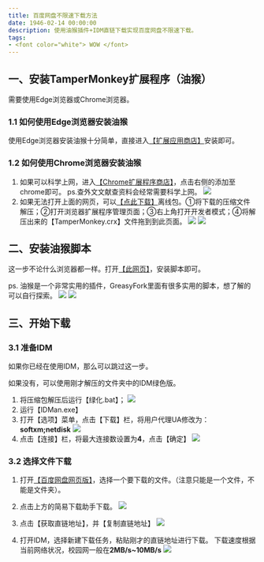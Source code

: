 ```yaml
---
title: 百度网盘不限速下载方法
date: 1946-02-14 00:00:00
description: 使用油猴插件+IDM直链下载实现百度网盘不限速下载。
tags:
- <font color="white"> WOW </font>
---
```



## 一、安装TamperMonkey扩展程序（油猴）
需要使用Edge浏览器或Chrome浏览器。

### 1.1 如何使用Edge浏览器安装油猴
使用Edge浏览器安装油猴十分简单，直接进入[【扩展应用商店】](https://microsoftedge.microsoft.com/addons/detail/tampermonkey/iikmkjmpaadaobahmlepeloendndfphd?hl=zh-CN)安装即可。
### 1.2 如何使用Chrome浏览器安装油猴
1. 如果可以科学上网，进入[【Chrome扩展程序商店】](https://chrome.google.com/webstore/detail/tampermonkey/dhdgffkkebhmkfjojejmpbldmpobfkfo?hl=zh-CN)，点击右侧的添加至chrome即可。
ps.查外文文献查资料会经常需要科学上网。
![](https://img-blog.csdnimg.cn/e6642d8c89b44e4b977b1fb2d49bd2c8.png?x-oss-process=image/watermark,type_ZHJvaWRzYW5zZmFsbGJhY2s,shadow_50,text_Q1NETiBASGFsZl9B,size_20,color_FFFFFF,t_70,g_se,x_16#pic_center)
2. 如果无法打开上面的网页，可以[【点此下载】](https://huffie.lanzouw.com/i6TuUuhjdyd
)离线包。①将下载的压缩文件解压；②打开浏览器扩展程序管理页面；③右上角打开开发者模式；④将解压出来的【TamperMonkey.crx】文件拖到到此页面。
![](https://img-blog.csdnimg.cn/95cf0b5cda3b482f97784e643760b2b6.png?x-oss-process=image/watermark,type_ZHJvaWRzYW5zZmFsbGJhY2s,shadow_50,text_Q1NETiBASGFsZl9B,size_20,color_FFFFFF,t_70,g_se,x_16#pic_center)
![](https://img-blog.csdnimg.cn/89c295ba5e1b4eaa9a4f02dea5b5e082.png?x-oss-process=image/watermark,type_ZHJvaWRzYW5zZmFsbGJhY2s,shadow_50,text_Q1NETiBASGFsZl9B,size_20,color_FFFFFF,t_70,g_se,x_16#pic_center)

## 二、安装油猴脚本

这一步不论什么浏览器都一样。打开[【此网页】](https://greasyfork.org/zh-CN/scripts/418182-%E7%99%BE%E5%BA%A6%E7%BD%91%E7%9B%98%E7%AE%80%E6%98%93%E4%B8%8B%E8%BD%BD%E5%8A%A9%E6%89%8B-%E7%9B%B4%E9%93%BE%E4%B8%8B%E8%BD%BD%E5%A4%8D%E6%B4%BB%E7%89%88)，安装脚本即可。

ps. 油猴是一个非常实用的插件，GreasyFork里面有很多实用的脚本，想了解的可以自行探索。
![](https://img-blog.csdnimg.cn/87ff4755090f46388291ce76d686dfe8.png?x-oss-process=image/watermark,type_ZHJvaWRzYW5zZmFsbGJhY2s,shadow_50,text_Q1NETiBASGFsZl9B,size_20,color_FFFFFF,t_70,g_se,x_16#pic_center)
![](https://img-blog.csdnimg.cn/524723165590413c802a8f0e3b8065ad.png?x-oss-process=image/watermark,type_ZHJvaWRzYW5zZmFsbGJhY2s,shadow_50,text_Q1NETiBASGFsZl9B,size_20,color_FFFFFF,t_70,g_se,x_16#pic_center)

## 三、开始下载
### 3.1 准备IDM
如果你已经在使用IDM，那么可以跳过这一步。

如果没有，可以使用刚才解压的文件夹中的IDM绿色版。
1. 将压缩包解压后运行【绿化.bat】；
![](https://img-blog.csdnimg.cn/bf93366e169c4763a031b5fff36e25f0.png?x-oss-process=image/watermark,type_ZHJvaWRzYW5zZmFsbGJhY2s,shadow_50,text_Q1NETiBASGFsZl9B,size_20,color_FFFFFF,t_70,g_se,x_16#pic_center)
2. 运行【IDMan.exe】
3. 打开【选项】菜单，点击【下载】栏，将用户代理UA修改为：**softxm;netdisk**
![](https://img-blog.csdnimg.cn/ca9d61b5f676414299c09e212b3ea39c.png?x-oss-process=image/watermark,type_ZHJvaWRzYW5zZmFsbGJhY2s,shadow_50,text_Q1NETiBASGFsZl9B,size_20,color_FFFFFF,t_70,g_se,x_16#pic_center)
4. 点击【连接】栏，将最大连接数设置为**4**，点击【确定】
![](https://img-blog.csdnimg.cn/57cc91040b88415b82ac865d28c8ef26.png?x-oss-process=image/watermark,type_ZHJvaWRzYW5zZmFsbGJhY2s,shadow_50,text_Q1NETiBASGFsZl9B,size_20,color_FFFFFF,t_70,g_se,x_16#pic_center)

### 3.2 选择文件下载
1. 打开[【百度网盘网页版】](https://pan.baidu.com/)，选择一个要下载的文件。（注意只能是一个文件，不能是文件夹）。

2. 点击上方的简易下载助手下载。
![](https://img-blog.csdnimg.cn/8ba86c7ea1e54237b82bf5348a668ba3.png?x-oss-process=image/watermark,type_ZHJvaWRzYW5zZmFsbGJhY2s,shadow_50,text_Q1NETiBASGFsZl9B,size_20,color_FFFFFF,t_70,g_se,x_16#pic_center)
3. 点击【获取直链地址】，并【复制直链地址】
![](https://img-blog.csdnimg.cn/807244ac7fe848c8a4d5ea55ad08e441.png?x-oss-process=image/watermark,type_ZHJvaWRzYW5zZmFsbGJhY2s,shadow_50,text_Q1NETiBASGFsZl9B,size_20,color_FFFFFF,t_70,g_se,x_16#pic_center)
4. 打开IDM，选择新建下载任务，粘贴刚才的直链地址进行下载。
下载速度根据当前网络状况，校园网一般在**2MB/s~10MB/s**
![](https://img-blog.csdnimg.cn/214ed89178164d89b1ff66f1414754f7.png?x-oss-process=image/watermark,type_ZHJvaWRzYW5zZmFsbGJhY2s,shadow_50,text_Q1NETiBASGFsZl9B,size_20,color_FFFFFF,t_70,g_se,x_16#pic_center)